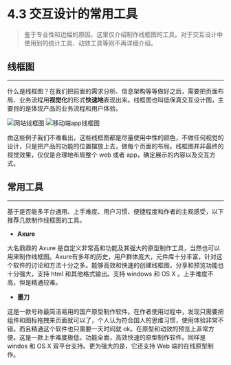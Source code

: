 # 4.3 交互设计的常用工具

> 鉴于专业性和边幅的原因，这里仅介绍制作线框图的工具。对于交互设计中使用到的统计工具、动效工具等则不再详细介绍。

## 线框图
***

什么是线框图？在我们把前面的需求分析、信息架构等等做好之后，需要把页面布局、业务流程用**视觉化**的形式**快速地**表现出来。线框图也叫低保真交互设计图，主要目的是体现产品的业务流程和用户体验。

![网站线框图](http://upload-images.jianshu.io/upload_images/1705703-917a5631e3379699.jpg?imageMogr2/auto-orient/strip%7CimageView2/2/w/1240)
![移动端app线框图](http://upload-images.jianshu.io/upload_images/1705703-f635329b2ea83eed.jpg?imageMogr2/auto-orient/strip%7CimageView2/2/w/1240)

由这些例子我们不难看出，这些线框图都是尽量使用中性的颜色，不做任何视觉的设计，只是把产品的功能的位置摆放上去，做每个页面的布局。线框图并非最终的视觉效果，仅仅是合理地布局整个 web 或者 app，确定展示的内容以及交互方式。

## 常用工具
***

基于是否能多平台通用、上手难度、用户习惯、便捷程度和作者的主观感受，以下推荐几款制作线框图的工具。

* **Axure**

大名鼎鼎的 Axure 是自定义非常高和功能及其强大的原型制作工具，当然也可以用来制作线框图。Axure有多年的历史，用户群体庞大，元件库十分丰富，针对这个软件的讨论和方法十分之多。能够高效和快速的创建线框图，分享和预览功能也十分强大，支持 html 和其他格式输出。支持 windows 和 OS X 。上手难度不高，但是精通较难。

* **墨刀** 

这是一款号称最简洁易用的国产原型制作软件。在作者使用过程中，发现只需要把组件和图标拖拽来页面就可以了，个人认为符合国人的思维习惯，使用体验非常不错。而且精通这个软件也只需要一天时间就 ok。在原型和动效的预览上非常方便。这是一款上手难度极低，功能全面，高效快速的原型制作软件。同样是 windos 和 OS X 双平台支持。更为强大的是，它还支持 Web 端的在线原型制作。

